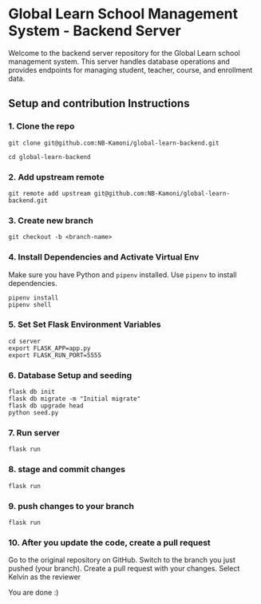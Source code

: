 # Global Learn School Management System - Backend Server

Welcome to the backend server repository for the Global Learn school management system. This server handles database operations and provides endpoints for managing student, teacher, course, and enrollment data.

## Setup and contribution Instructions

### 1. Clone the repo 

```
git clone git@github.com:NB-Kamoni/global-learn-backend.git

cd global-learn-backend

```


### 2. Add upstream remote

```
git remote add upstream git@github.com:NB-Kamoni/global-learn-backend.git

```

### 3. Create new branch


```
git checkout -b <branch-name>

```

### 4. Install Dependencies and Activate Virtual Env

Make sure you have Python and `pipenv` installed. Use `pipenv` to install dependencies.

```
pipenv install
pipenv shell

```

### 5. Set Set Flask Environment Variables

```
cd server
export FLASK_APP=app.py
export FLASK_RUN_PORT=5555

```


### 6. Database Setup and seeding

```
flask db init
flask db migrate -m "Initial migrate"
flask db upgrade head
python seed.py

```

### 7. Run server


```
flask run

```
### 8. stage and commit changes


```
flask run

```

### 9. push changes to your branch


```
flask run

```

### 10. After you update the code, create a pull request

Go to the original repository on GitHub. Switch to the branch you just pushed (your branch). Create a pull request with your changes. Select Kelvin as the reviewer

You are done :)

